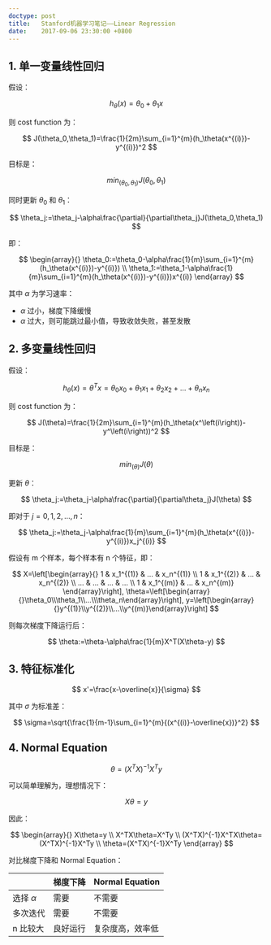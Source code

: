 ```yaml
---
doctype: post
title:   Stanford机器学习笔记——Linear Regression
date:    2017-09-06 23:30:00 +0800
---
```


## 1. 单一变量线性回归

假设：

$$ h_\theta(x)=\theta_0+\theta_1x $$

则 cost function 为：

$$ J(\theta_0,\theta_1)=\frac{1}{2m}\sum_{i=1}^{m}(h_\theta(x^{(i)})-y^{(i)})^2 $$

目标是：

$$ min_\left(\theta_0,\theta_1\right)J(\theta_0,\theta_1) $$

同时更新 $\theta_0$ 和 $\theta_1$：

$$ \theta_j:=\theta_j-\alpha\frac{\partial}{\partial\theta_j}J(\theta_0,\theta_1) $$

即：

$$
\begin{array}{}
\theta_0:=\theta_0-\alpha\frac{1}{m}\sum_{i=1}^{m}(h_\theta(x^{(i)})-y^{(i)}) \\
\theta_1:=\theta_1-\alpha\frac{1}{m}\sum_{i=1}^{m}(h_\theta(x^{(i)})-y^{(i)})x^{(i)}
\end{array}
$$

其中 $\alpha$ 为学习速率：

- $\alpha$ 过小，梯度下降缓慢
- $\alpha$ 过大，则可能跳过最小值，导致收敛失败，甚至发散

## 2. 多变量线性回归

假设：

$$ h_\theta(x)=\theta^Tx=\theta_0x_0+\theta_1x_1+\theta_2x_2+...+\theta_nx_n $$

则 cost function 为：

$$ J(\theta)=\frac{1}{2m}\sum_{i=1}^{m}(h_\theta(x^\left(i\right))-y^\left(i\right))^2 $$

目标是：

$$ min_\left(\theta\right)J(\theta) $$

更新 $\theta$：

$$ \theta_j:=\theta_j-\alpha\frac{\partial}{\partial\theta_j}J(\theta) $$

即对于 $j=0,1,2,...,n$：

$$ \theta_j:=\theta_j-\alpha\frac{1}{m}\sum_{i=1}^{m}(h_\theta(x^{(i)})-y^{(i)})x_j^{(i)} $$

假设有 m 个样本，每个样本有 n 个特征，即：

$$
X=\left[\begin{array}{}
1 & x_1^{(1)} & ... & x_n^{(1)} \\
1 & x_1^{(2)}  & ... & x_n^{(2)} \\
... & ... & ... & ... \\
1 & x_1^{(m)}  & ... & x_n^{(m)}
\end{array}\right],
\theta=\left[\begin{array}{}\theta_0\\\theta_1\\...\\\theta_n\end{array}\right],
y=\left[\begin{array}{}y^{(1)}\\y^{(2)}\\...\\y^{(m)}\end{array}\right]
$$

则每次梯度下降运行后：

$$ \theta:=\theta-\alpha\frac{1}{m}X^T(X\theta-y) $$

## 3. 特征标准化

$$ x'=\frac{x-\overline{x}}{\sigma} $$

其中 $\sigma$ 为标准差：

$$ \sigma=\sqrt{\frac{1}{m-1}\sum_{i=1}^{m}{(x^{(i)}-\overline{x})}^2} $$

## 4. Normal Equation

$$ \theta=(X^TX)^{-1}X^Ty $$

可以简单理解为，理想情况下：

$$ X\theta=y $$

因此：

$$
\begin{array}{}
X\theta=y \\
X^TX\theta=X^Ty \\
(X^TX)^{-1}X^TX\theta=(X^TX)^{-1}X^Ty \\
\theta=(X^TX)^{-1}X^Ty
\end{array}
$$

对比梯度下降和 Normal Equation：

| | 梯度下降 | Normal Equation |
|-|---------|-----------------|
| 选择 $\alpha$ | 需要 | 不需要 |
| 多次迭代 | 需要 | 不需要 |
| n 比较大 | 良好运行 | 复杂度高，效率低 |
